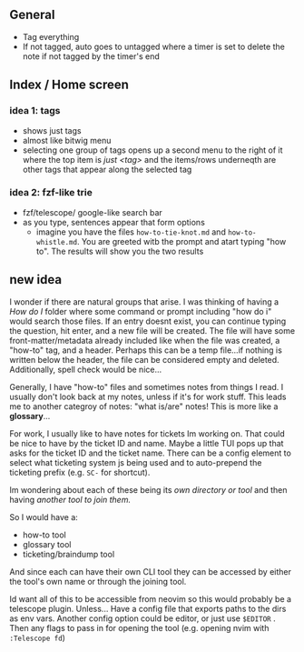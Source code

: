 ## General

- Tag everything
- If not tagged, auto goes to untagged where a timer is set to delete the note if not tagged by the timer's end

## Index / Home screen

### idea 1: tags
- shows just tags
- almost like bitwig menu
- selecting one group of tags opens up a second menu to the right of it where the top item is *just \<tag\>* and the items/rows underneqth are other tags that appear along the selected tag

### idea 2: fzf-like trie

- fzf/telescope/ google-like search bar
- as you type, sentences appear that form options
    - imagine you have the files `how-to-tie-knot.md` and `how-to-whistle.md`. You are greeted witb the prompt and atart typing "how to". The results will show you the two results

## new idea
I wonder if there are natural groups that arise.
I was thinking of having a *How do I* folder where some command or prompt including "how do i" would search those files.
If an entry doesnt exist, you can continue typing the question, hit enter, and a new file will be created.
The file will have some front-matter/metadata already included like when the file was created, a "how-to" tag, and a header.
Perhaps this can be a temp file...if nothing is written below the header, the file can be considered empty and deleted.
Additionally, spell check would be nice...

Generally, I have "how-to" files and sometimes notes from things I read.
I usually don't look back at my notes, unless if it's for work stuff.
This leads me to another categroy of notes: "what is/are" notes!
This is more like a **glossary**...

For work, I usually like to have notes for tickets Im working on.
That could be nice to have by the ticket ID and name.
Maybe a little TUI pops up that asks for the ticket ID and the ticket name.
There can be a config element to select what ticketing system js being used and to auto-prepend the ticketing prefix (e.g. `SC-` for shortcut).

Im wondering about each of these being its *own directory or tool* and then having *another tool to join them.*

So I would have a:
- how-to tool
- glossary tool
- ticketing/braindump tool

And since each can have their own CLI tool they can be accessed by either the tool's own name or through the joining tool.

Id want all of this to be accessible from neovim so this would probably be a telescope plugin.
Unless...
Have a config file that exports paths to the dirs as env vars.
Another config option could be editor, or just use `$EDITOR` .
Then any flags to pass in for opening the tool (e.g. opening nvim with `:Telescope fd`)
